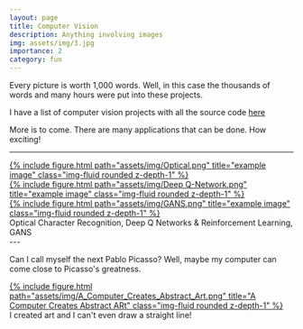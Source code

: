 ```yaml
---
layout: page
title: Computer Vision
description: Anything involving images
img: assets/img/3.jpg
importance: 2
category: fun
---
```


Every picture is worth 1,000 words. Well, in this case the thousands of words and many hours were put into these projects.

I have a list of computer vision projects with all the source code [here](https://github.com/SpencerPao/ComputerVision)

More is to come. There are many applications that can be done. How exciting!

---
<div class="row">
    <div class="col-sm mt-3 mt-md-0">
      <a href = "https://youtu.be/rCgy4d2pyyA">
        {% include figure.html path="assets/img/Optical.png" title="example image" class="img-fluid rounded z-depth-1" %}
      </a>
    </div>
    <div class="col-sm mt-3 mt-md-0">
      <a href = "https://youtu.be/nCgd9lrmYwE">
        {% include figure.html path="assets/img/Deep Q-Network.png" title="example image" class="img-fluid rounded z-depth-1" %}
      </a>
    </div>
    <div class="col-sm mt-3 mt-md-0">
      <a href = "https://youtu.be/QVY9BSj1Rro">
        {% include figure.html path="assets/img/GANS.png" title="example image" class="img-fluid rounded z-depth-1" %}
      </a>
    </div>
</div>
<div class="caption">
    Optical Character Recognition, Deep Q Networks & Reinforcement Learning, GANS
</div>
---


Can I call myself the next Pablo Picasso? Well, maybe my computer can come close to Picasso's greatness.
<div class="row">
    <div class="col-sm mt-3 mt-md-0">
      <a href = "https://youtu.be/pvihWoaoWIM">
        {% include figure.html path="assets/img/A_Computer_Creates_Abstract_Art.png" title="A Computer Creates Abstract ARt" class="img-fluid rounded z-depth-1" %}
      </a>
    </div>
</div>
<div class="caption">
    I created art and I can't even draw a straight line!
</div>
